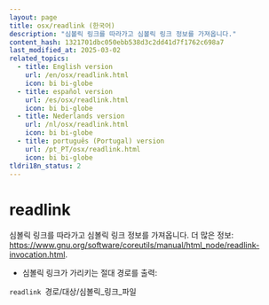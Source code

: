 ```yaml
---
layout: page
title: osx/readlink (한국어)
description: "심볼릭 링크를 따라가고 심볼릭 링크 정보를 가져옵니다."
content_hash: 1321701dbc050ebb538d3c2dd41d7f1762c698a7
last_modified_at: 2025-03-02
related_topics:
  - title: English version
    url: /en/osx/readlink.html
    icon: bi bi-globe
  - title: español version
    url: /es/osx/readlink.html
    icon: bi bi-globe
  - title: Nederlands version
    url: /nl/osx/readlink.html
    icon: bi bi-globe
  - title: português (Portugal) version
    url: /pt_PT/osx/readlink.html
    icon: bi bi-globe
tldri18n_status: 2
---
```

# readlink

심볼릭 링크를 따라가고 심볼릭 링크 정보를 가져옵니다.
더 많은 정보: <https://www.gnu.org/software/coreutils/manual/html_node/readlink-invocation.html>.

- 심볼릭 링크가 가리키는 절대 경로를 출력:

`readlink `<span class="tldr-var badge badge-pill bg-dark-lm bg-white-dm text-white-lm text-dark-dm font-weight-bold">경로/대상/심볼릭_링크_파일</span>
